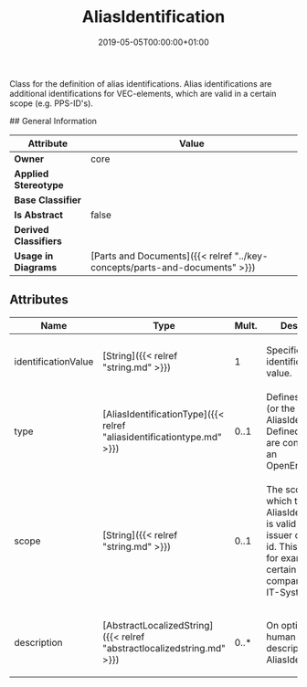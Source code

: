 ﻿---
title: AliasIdentification
toc: false
type: specs
date: "2019-05-05T00:00:00+01:00"
draft: false
menu_name: vec120

# Prev/next pager order (if `docs_section_pager` enabled in `params.toml`)
weight: 
---
<html>   <head>     </head>   <body>     <p> Class for the definition of alias identifications. Alias identifications are additional identifications for VEC-elements, which are valid in a certain scope (e.g. PPS-ID's).      </p>    </body> </html> 
## General Information

| Attribute               | Value |
|-------------------------|-------|
| **Owner**               | core |
| **Applied Stereotype**  |   |
| **Base Classifier**     |   |
| **Is Abstract**         | false |
| **Derived Classifiers** |   |
| **Usage in Diagrams**   | [Parts and Documents]({{< relref "../key-concepts/parts-and-documents" >}})<br/>  |

## Attributes
|  Name  |  Type  |  Mult.  |  Description  |  Owning Classifier  |
|--------|--------|---------|---------------|--------------|
|identificationValue | [String]({{< relref "string.md" >}}) | 1 | <html><body><p>Specifies the identification value.  </p></body></html> | [AliasIdentification]({{< relref "aliasidentification.md" >}}) |
|type | [AliasIdentificationType]({{< relref "aliasidentificationtype.md" >}}) | 0..1 | <html>   <head>     </head>   <body> Defines the type (or the role)&#160;of the AliasIdentification. Defined literals are contained in an OpenEnumeration.</body> </html> | [AliasIdentification]({{< relref "aliasidentification.md" >}}) |
|scope | [String]({{< relref "string.md" >}}) | 0..1 | <html>   <head>     </head>   <body>     <p> The scope in which the AliasIdentification is valid /&#160;or the issuer of the alias id. This could be for example a certain process, a company or an IT-System.      </p>  </body> </html> | [AliasIdentification]({{< relref "aliasidentification.md" >}}) |
|description | [AbstractLocalizedString]({{< relref "abstractlocalizedstring.md" >}}) | 0..* | <html><body><p>On optional human readable description of the AliasIdentification.  </p></body></html> | [AliasIdentification]({{< relref "aliasidentification.md" >}}) |


